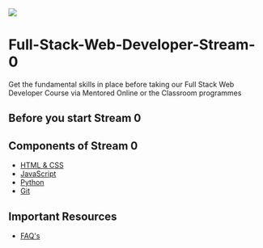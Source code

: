 <img src="https://github.com/Code-Institute-Org/Full-Stack-Web-Developer-Stream-0/blob/master/ci.png">

# Full-Stack-Web-Developer-Stream-0
Get the fundamental skills in place before taking our Full Stack Web Developer Course via  Mentored Online or the Classroom programmes


## Before you start Stream 0


## Components of Stream 0

- [HTML & CSS](html_css.md)
- [JavaScript](javascript.md)
- [Python](python.md)
- [Git](git.md)


## Important Resources

- [FAQ's](FAQ.md)
